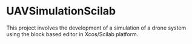 # UAVSimulationScilab
This project involves the development of a simulation of a drone system using the block based editor in Xcos/Scilab platform.
